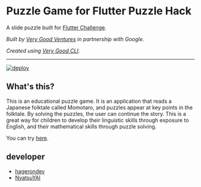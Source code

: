 # Puzzle Game for Flutter Puzzle Hack

A slide puzzle built for [Flutter Challenge](https://flutterhack.devpost.com/).

*Built by [Very Good Ventures][very_good_ventures_link] in partnership with Google.*

*Created using [Very Good CLI][very_good_cli_link].*

---

[![deploy](https://github.com/hagerondev/slide_puzzle/actions/workflows/deploy.yaml/badge.svg)](https://github.com/hagerondev/slide_puzzle/actions/workflows/deploy.yaml)

## What's this?

This is an educational puzzle game. It is an application that reads a Japanese folktale called Momotaro, and puzzles appear at key points in the folktale. By solving the puzzles, the user can continue the story. This is a great way for children to develop their linguistic skills through exposure to English, and their mathematical skills through puzzle solving.

You can try [here](https://puzzle.hageron.com/).

## developer
- [hagerondev](https://github.com/hagerondev)
- [NyatsuYAI](https://github.com/NyatsuYAI)



[coverage_badge]: coverage_badge.svg
[flutter_localizations_link]: https://api.flutter.dev/flutter/flutter_localizations/flutter_localizations-library.html
[internationalization_link]: https://flutter.dev/docs/development/accessibility-and-localization/internationalization
[license_badge]: https://img.shields.io/badge/license-MIT-blue.svg
[license_link]: https://opensource.org/licenses/MIT
[very_good_analysis_badge]: https://img.shields.io/badge/style-very_good_analysis-B22C89.svg
[very_good_analysis_link]: https://pub.dev/packages/very_good_analysis
[very_good_cli_link]: https://github.com/VeryGoodOpenSource/very_good_cli
[very_good_ventures_link]: https://verygood.ventures/
[logo]: art/header.png
